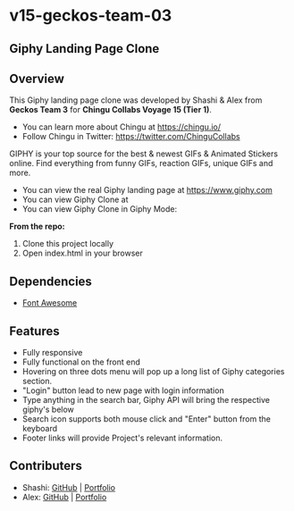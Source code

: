 # v15-geckos-team-03
## Giphy Landing Page Clone

## Overview
This Giphy landing page clone was developed by Shashi & Alex from **Geckos Team 3** for **Chingu Collabs Voyage 15 (Tier 1)**. 


* You can learn more about Chingu at https://chingu.io/ 
* Follow Chingu in Twitter: https://twitter.com/ChinguCollabs

GIPHY is your top source for the best & newest GIFs & Animated Stickers online. Find everything from funny GIFs, reaction GIFs, unique GIFs and more. 
* You can view the real Giphy landing page at https://www.giphy.com
* You can view Giphy Clone at 
* You can view Giphy Clone in Giphy Mode: 



**From the repo:**
1. Clone this project locally
2. Open index.html in your browser

## Dependencies
* [Font Awesome](https://fontawesome.com/)

## Features
* Fully responsive
* Fully functional on the front end
* Hovering on three dots menu will pop up a long list of Giphy categories section. 
* "Login" button lead to new page with login information
* Type anything in the search bar, Giphy API will bring the respective giphy's below
* Search icon supports both mouse click and "Enter" button from the keyboard
* Footer links will provide Project's relevant information. 


## Contributers
* Shashi: [GitHub](https://github.com/sasigit7) | [Portfolio](https://sasiwebdev.netlify.com/)
* Alex: [GitHub](https://github.com/detoner777) | [Portfolio](https://detoner777.github.io/portfolio-page/)





